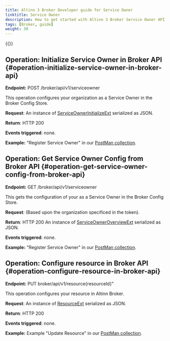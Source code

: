 ```yaml
---
title: Altinn 3 Broker Developer guide for Service Owner
linktitle: Service Owner
description: How to get started with Altinn 3 Broker Service Owner API operations, for developers
tags: [Broker, guide]
weight: 30
---
```


{{<children />}}

## Operation: Initialize Service Owner in Broker API {#operation-initialize-service-owner-in-broker-api}

**Endpoint:** POST /broker/api/v1/serviceowner

This operation configures your organization as a Service Owner in the Broker Config Store.

**Request**: An instance of [ServiceOwnerInitializeExt](https://github.com/Altinn/altinn-broker/blob/main/src/Altinn.Broker.API/Models/ServiceOwner/ServiceOwnerInitializeExt.cs) serialized as JSON.

**Return**: HTTP 200

**Events triggered**: none.

**Example:** "Register Service Owner" in our [PostMan collection](https://github.com/Altinn/altinn-broker/blob/main/altinn-broker-postman-collection.json).

## Operation: Get Service Owner Config from Broker API {#operation-get-service-owner-config-from-broker-api}

**Endpoint:** GET /broker/api/v1/serviceowner

This gets the configuration of your as a Service Owner in the Broker Config Store.

**Request**: (Based upon the organization specificed in the token).

**Return**: HTTP 200 An instance of [ServiceOwnerOverviewExt](https://github.com/Altinn/altinn-broker/blob/main/src/Altinn.Broker.API/Models/ServiceOwner/ServiceOwnerOverviewExt.cs) serialized as JSON.

**Events triggered**: none.

**Example:** "Register Service Owner" in our [PostMan collection](https://github.com/Altinn/altinn-broker/blob/main/altinn-broker-postman-collection.json).

## Operation: Configure resource in Broker API {#operation-configure-resource-in-broker-api}

**Endpoint:** PUT broker/api/v1/resource{resourceId}"

This operation configures your resource in Altinn Broker.

**Request**: An instance of [ResourceExt](https://github.com/Altinn/altinn-broker/blob/main/src/Altinn.Broker.API/Models/ResourceExt.cs) serialized as JSON.

**Return**: HTTP 200

**Events triggered**: none.

**Example:** Example "Update Resource" in our [PostMan collection](https://github.com/Altinn/altinn-broker/blob/main/altinn-broker-postman-collection.json).

